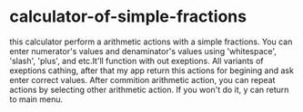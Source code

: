 # calculator-of-simple-fractions
this calculator perform a arithmetic actions with a simple fractions.
You can enter numerator's values and denaminator's values using 'whitespace', 'slash', 'plus', and etc.It'll function with out exeptions.
All variants of exeptions cathing, after that my app return this actions for begining and ask enter correct values.
After commition arithmetic action, you can repeat actions by selecting other arithmetic action.
If you won't do it, y can return to main menu.
